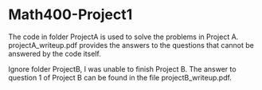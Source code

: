 # Math400-Project1

The code in folder ProjectA is used to solve the problems in Project A.
projectA_writeup.pdf provides the answers to the questions that cannot
be answered by the code itself.

Ignore folder ProjectB, I was unable to finish Project B. The answer to question
1 of Project B can be found in the file projectB_writeup.pdf.